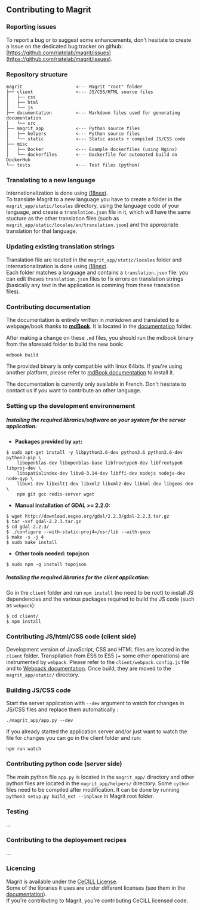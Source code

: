 ## Contributing to Magrit

### Reporting issues

To report a bug or to suggest some enhancements, don't hesitate to create a issue on the dedicated bug tracker on github: [https://github.com/riatelab/magrit/issues](https://github.com/riatelab/magrit/issues).

### Repository structure

```
magrit                    <--- Magrit "root" folder
├── client                <--- JS/CSS/HTML source files
│   ├── css
│   ├── html
│   └── js
├── documentation         <--- Markdown files used for generating documentation
│   └── src
├── magrit_app            <--- Python source files
│   ├── helpers           <--- Python source files
│   └── static            <--- Static assets + compiled JS/CSS code
├── misc            
│   ├── Docker            <--- Example dockerfiles (using Nginx)
│   └── dockerfiles       <--- Dockerfile for automated build on DockerHub
└── tests                 <--- Test files (python)
```


### Translating to a new language

Internationalization is done using [i18next](https://www.i18next.com/).  
To translate Magrit to a new language you have to create a folder in the `magrit_app/static/locales` directory, using the language code of your language, and create a `translation.json` file in it, which will have the same stucture as the other translation files (such as `magrit_app/static/locales/en/translation.json`) and the appropriate translation for that language.


### Updating existing translation strings

Translation file are located in the `magrit_app/static/locales` folder and internationalization is done using [i18next](https://www.i18next.com/).  
Each folder matches a language and contains a `translation.json` file: you can edit theses `translation.json` files to fix errors on translation strings (basically any text in the application is comming from these translation files).

### Contributing documentation

The documentation is entirely written in *markdown* and translated to a webpage/book thanks to [**mdBook**](https://github.com/rust-lang-nursery/mdBook). It is located in the [documentation](https://github.com/riatelab/magrit/tree/master/documentation/) folder.  

After making a change on these `.md` files, you should run the mdbook binary from the aforesaid folder to build the new book:
```
mdbook build
```
The provided binary is only compatible with linux 64bits. If you're using another platform, please refer to [mdBook documentation](https://github.com/rust-lang-nursery/mdBook#installation) to install it.

The documentation is currently only available in French. Don't hesitate to contact us if you want to contribute an other language.

### Setting up the development environnement


##### Installing the required libraries/software on your system for the server application:
* **Packages provided by `apt`:**
```
$ sudo apt-get install -y libpython3.6-dev python3.6 python3.6-dev python3-pip \
    libopenblas-dev libopenblas-base libfreetype6-dev libfreetype6 libproj-dev \
    libspatialindex-dev libv8-3.14-dev libffi-dev nodejs nodejs-dev node-gyp \
    libuv1-dev libxslt1-dev libxml2 libxml2-dev libkml-dev libgeos-dev \
    npm git gcc redis-server wget
```

* **Manual installation of GDAL >= 2.2.0:**
```
$ wget http://download.osgeo.org/gdal/2.2.3/gdal-2.2.3.tar.gz
$ tar -xvf gdal-2.2.3.tar.gz
$ cd gdal-2.2.3/
$ ./configure --with-static-proj4=/usr/lib --with-geos
$ make -s -j 4
$ sudo make install
```

* **Other tools needed: topojson**
```
$ sudo npm -g install topojson
```

##### Installing the required libraries for the client application:
Go in the `client` folder and run `npm install` (no need to be root) to install JS dependencies and the various packages required to build the JS code (such as `webpack`):  
```
$ cd client/
$ npm install
```


### Contributing JS/html/CSS code (client side)

Development version of JavaScript, CSS and HTML files are located in the `client` folder.
Transpilation from ES6 to ES5 (+ some other operations) are instrumented by `webpack`. Please refer to the `client/webpack.config.js` file and to [Webpack documentation](https://webpack.js.org/configuration/).
Once build, they are moved to the `magrit_app/static/` directory.


### Building JS/CSS code

Start the server application with `--dev` argument to watch for changes in JS/CSS files and replace them automatically :
```
./magrit_app/app.py --dev
```

If you already started the application server and/or just want to watch the file for changes you can go in the client folder
and run:
```
npm run watch
```

### Contributing python code (server side)

The main python file `app.py` is located in the `magrit_app/` directory and other python files are located in the `magrit_app/helpers/` directory.
Some `cython` files need to be compiled after modification. It can be done by running
`python3 setup.py build_ext --inplace` in Magrit root folder.

### Testing

...

### Contributing to the deployement recipes

...

### Licencing

Magrit is available under the [CeCILL License](www.cecill.info).  
Some of the libraries it uses are under different licenses (see them in the [documentation](http://magrit.cnrs.fr/static/book/licenses_fr.html)).  
If you're contributing to Magrit, you're contributing CeCILL licensed code.  
